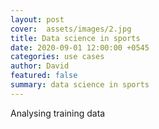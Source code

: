 ```yaml
---
layout: post
cover:  assets/images/2.jpg
title: Data science in sports
date: 2020-09-01 12:00:00 +0545
categories: use cases
author: David
featured: false
summary: data science in sports
---
```


Analysing training data